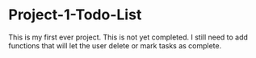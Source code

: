 # Project-1-Todo-List
This is my first ever project. This is not yet completed. I still need to add functions that will let the user delete or mark tasks as complete.
